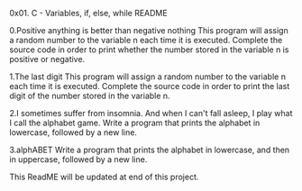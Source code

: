 0x01. C - Variables, if, else, while README

0.Positive anything is better than negative nothing 
This program will assign a random number to the variable n each time it is executed. Complete the source code in order to print whether the number stored in the variable n is positive or negative.

1.The last digit
This program will assign a random number to the variable n each time it is executed. Complete the source code in order to print the last digit of the number stored in the variable n.

2.I sometimes suffer from insomnia. And when I can't fall asleep, I play what I call the alphabet game.
Write a program that prints the alphabet in lowercase, followed by a new line.

3.alphABET
Write a program that prints the alphabet in lowercase, and then in uppercase, followed by a new line.

This ReadME will be updated at end of this project. 
